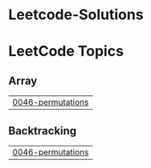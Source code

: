# Leetcode-Solutions
<!---LeetCode Topics Start-->
# LeetCode Topics
## Array
|  |
| ------- |
| [0046-permutations](https://github.com/AanshKot/Leetcode-Solutions/tree/master/0046-permutations) |
## Backtracking
|  |
| ------- |
| [0046-permutations](https://github.com/AanshKot/Leetcode-Solutions/tree/master/0046-permutations) |
<!---LeetCode Topics End-->